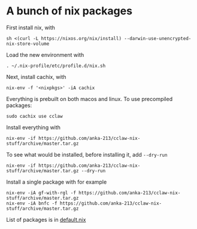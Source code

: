 # A bunch of nix packages

First install nix, with
```
sh <(curl -L https://nixos.org/nix/install) --darwin-use-unencrypted-nix-store-volume
```

Load the new environment with
```
. ~/.nix-profile/etc/profile.d/nix.sh
```

Next, install cachix, with
```
nix-env -f '<nixpkgs>' -iA cachix
```

Everything is prebuilt on both macos and linux. To use precompiled packages:
```
sudo cachix use cclaw
```


Install everything with

```
nix-env -if https://github.com/anka-213/cclaw-nix-stuff/archive/master.tar.gz
```

To see what would be installed, before installing it, add `--dry-run`
```
nix-env -if https://github.com/anka-213/cclaw-nix-stuff/archive/master.tar.gz --dry-run
```

Install a single package with for example

```
nix-env -iA gf-with-rgl -f https://github.com/anka-213/cclaw-nix-stuff/archive/master.tar.gz
nix-env -iA bnfc -f https://github.com/anka-213/cclaw-nix-stuff/archive/master.tar.gz
```

List of packages is in [default.nix](./default.nix)
